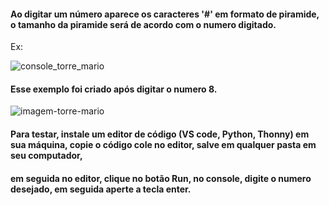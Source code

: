 #### Ao digitar um número aparece os caracteres '#' em formato de piramide, o tamanho da piramide será de acordo com o numero digitado.

Ex:

![console_torre_mario](https://github.com/LucieneRodrigues/Torre_de_Mario/assets/105310968/bba74354-b522-4023-8109-26c1e0c88b3e)


#### Esse exemplo foi criado após digitar o numero 8.

![imagem-torre-mario](https://github.com/LucieneRodrigues/Torre_de_Mario/assets/105310968/349cede6-f437-4078-9b10-ba04f6d05e1d)

#### Para testar, instale um editor de código (VS code, Python, Thonny) em sua máquina, copie o código cole no editor, salve em qualquer pasta em seu computador, 
#### em seguida no editor,  clique no botão Run, no console, digite o numero desejado, em seguida aperte a tecla enter.
